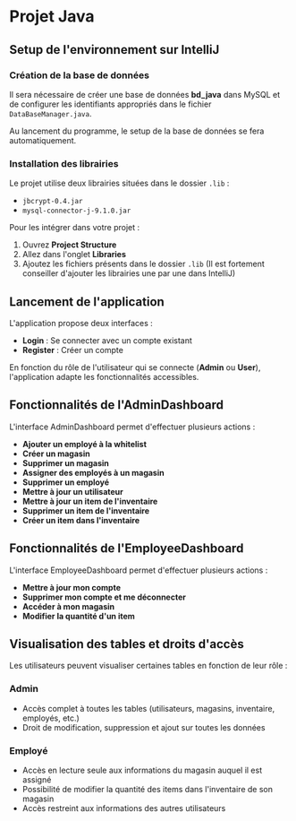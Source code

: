 # Projet Java

## Setup de l'environnement sur IntelliJ

### Création de la base de données
Il sera nécessaire de créer une base de données **bd_java** dans MySQL et de configurer les identifiants appropriés dans le fichier `DataBaseManager.java`.

Au lancement du programme, le setup de la base de données se fera automatiquement.

### Installation des librairies
Le projet utilise deux librairies situées dans le dossier `.lib` :
- `jbcrypt-0.4.jar`
- `mysql-connector-j-9.1.0.jar`

Pour les intégrer dans votre projet :
1. Ouvrez **Project Structure**
2. Allez dans l'onglet **Libraries**
3. Ajoutez les fichiers présents dans le dossier `.lib`
(Il est fortement conseiller d'ajouter les librairies une par une dans IntelliJ)

## Lancement de l'application
L'application propose deux interfaces :
- **Login** : Se connecter avec un compte existant
- **Register** : Créer un compte

En fonction du rôle de l'utilisateur qui se connecte (**Admin** ou **User**), l'application adapte les fonctionnalités accessibles.

## Fonctionnalités de l'AdminDashboard
L'interface AdminDashboard permet d'effectuer plusieurs actions :
- **Ajouter un employé à la whitelist**
- **Créer un magasin**
- **Supprimer un magasin**
- **Assigner des employés à un magasin**
- **Supprimer un employé**
- **Mettre à jour un utilisateur**
- **Mettre à jour un item de l'inventaire**
- **Supprimer un item de l'inventaire**
- **Créer un item dans l'inventaire**

## Fonctionnalités de l'EmployeeDashboard
L'interface EmployeeDashboard permet d'effectuer plusieurs actions :
- **Mettre à jour mon compte**
- **Supprimer mon compte et me déconnecter**
- **Accéder à mon magasin**
- **Modifier la quantité d'un item**

## Visualisation des tables et droits d'accès
Les utilisateurs peuvent visualiser certaines tables en fonction de leur rôle :

### Admin
- Accès complet à toutes les tables (utilisateurs, magasins, inventaire, employés, etc.)
- Droit de modification, suppression et ajout sur toutes les données

### Employé
- Accès en lecture seule aux informations du magasin auquel il est assigné
- Possibilité de modifier la quantité des items dans l'inventaire de son magasin
- Accès restreint aux informations des autres utilisateurs

